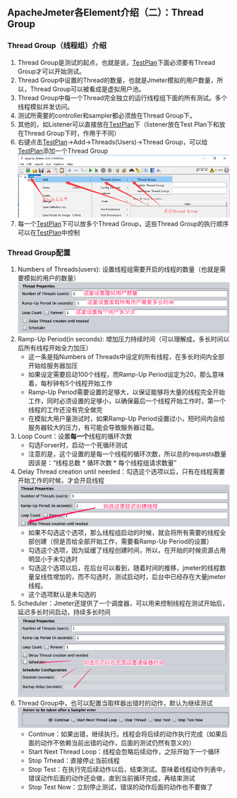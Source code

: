 ## ApacheJmeter各Element介绍（二）：Thread Group

[TestPlan]:https://autophyte.github.io/2018/11/08/ApacheJmeter%E5%85%83%E4%BB%B6%E4%BB%8B%E7%BB%8D.html


### Thread Group（线程组）介绍
1. Thread Group是测试的起点，也就是说，[TestPlan]下面必须要有Thread Group才可以开始测试。   
2. Thread Group中设置的Thread的数量，也就是Jmeter模拟的用户数量，所以，Thread Group可以被看成是虚拟用户池。   
8. Thread Group中每一个Thread完全独立的运行线程组下面的所有测试。多个线程模拟并发访问。   
3. 测试所需要的controller和sampler都必须放在Thread Group下。   
4. 其他的，如Listener可以直接放在[TestPlan]下（listener放在Test Plan下和放在Thread Group下时，作用于不同）   
6. 右键点击[TestPlan]->Add->Threads(Users)->Thread Group，可以给[TestPlan]添加一个Thread Group     
![添加ThreadGroup](/img/jmeter/JmeterElements_ThreadGroup_add.png)   
7. 每一个[TestPlan]下可以放多个Thread Group，这些Thread Group的执行顺序可以在[TestPlan]中控制   


### Thread Group配置

1. Numbers of Threads(users): 设置线程组需要开启的线程的数量（也就是需要模拟的用户的数量）
![ThreadGroup配置](/img/jmeter/JmeterElements_TestPlan_config.png)
2. Ramp-Up Period(in seconds): 增加压力持续时间（可以理解成，多长时间以后所有线程开始全力加压）
	+ 这一条是指Numbers of Threads中设定的所有线程，在多长时间内全部开始给服务器加压
	+ 如果设定需要启动100个线程，而Ramp-Up Period设定为20，那么意味着，每秒钟有5个线程开始工作
	+ Ramp-Up Period需要设置的足够大，以保证能够将大量的线程完全开始工作，同时必须设置的足够小，以确保最后一个线程开始工作时，第一个线程的工作还没有完全做完
	+ 在模拟大用户量测试时，如果Ramp-Up Period设置过小，短时间内会给服务器较大的压力，有可能会导致服务器过载。
3. Loop Count：设置**每一个**线程的循环次数
	+ 勾选Forver时，启动一个死循环测试
	+ 注意的是，这个设置的是每一个线程的循环次数，所以总的requests数量因该是：“线程总数 * 循环次数 * 每个线程组请求数量”
4. Delay Thread creation until needed：勾选这个选项以后，只有在线程需要开始工作的时候，才会开启线程
![ThreadGroup配置](/img/jmeter/JmeterElements_TestPlan_config_delay.png)
	+ 如果不勾选这个选项，那么线程组启动的时候，就会将所有需要的线程全部创建（但是否给全部开始工作，需要看Ramp-Up Period的设置）
	+ 勾选这个选项，因为延缓了线程创建时间，所以，在开始的时候资源占用明显小于未勾选时
	+ 勾选这个选项以后，在后台可以看到，随着时间的推移，jmeter的线程数量呈线性增加的，而不勾选时，测试启动时，后台中已经存在大量jmeter线程。
	+ 这个选项默认是未勾选的
5. Scheduler：Jmeter还提供了一个调度器，可以用来控制线程在测试开始后，延迟多长时间启动，持续多长时间
![ThreadGroup配置](/img/jmeter/JmeterElements_TestPlan_config_schedule.png)
6. Thread Group中，也可以配置当取样器出错时的动作，默认为继续测试
![ThreadGroup配置](/img/jmeter/JmeterElements_TestPlan_config_onerror.png)
	+ Continue：如果出错，继续执行。线程会将后续的动作执行完成（如果后面的动作不依赖当前出错的动作，后面的测试仍然有意义的）
	+ Start Next Thread Loop：线程会忽略后续动作，之际开始下一个循环
	+ Stop Trhead：直接停止当前线程
	+ Stop Test：在执行完后续动作以后，结束测试。意味着线程动作列表中，错误动作后面的动作还会做，直到当前循环完成，再结束测试
	+ Stop Test Now：立刻停止测试，错误的动作后面的动作也不要做了
